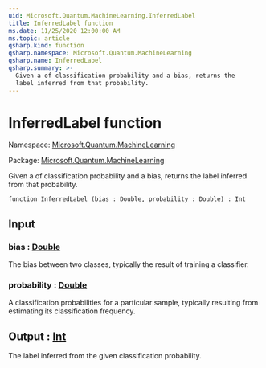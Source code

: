 ```yaml
---
uid: Microsoft.Quantum.MachineLearning.InferredLabel
title: InferredLabel function
ms.date: 11/25/2020 12:00:00 AM
ms.topic: article
qsharp.kind: function
qsharp.namespace: Microsoft.Quantum.MachineLearning
qsharp.name: InferredLabel
qsharp.summary: >-
  Given a of classification probability and a bias, returns the
  label inferred from that probability.
---
```


# InferredLabel function

Namespace: [Microsoft.Quantum.MachineLearning](xref:Microsoft.Quantum.MachineLearning)

Package: [Microsoft.Quantum.MachineLearning](https://nuget.org/packages/Microsoft.Quantum.MachineLearning)


Given a of classification probability and a bias, returns thelabel inferred from that probability.

```qsharp
function InferredLabel (bias : Double, probability : Double) : Int
```


## Input

### bias : [Double](xref:microsoft.quantum.user-guide.language.types)

The bias between two classes, typically the result of training aclassifier.


### probability : [Double](xref:microsoft.quantum.user-guide.language.types)

A classification probabilities for a particular sample, typicallyresulting from estimating its classification frequency.



## Output : [Int](xref:microsoft.quantum.user-guide.language.types)

The label inferred from the given classification probability.